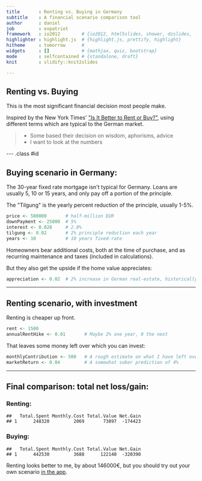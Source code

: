 ```yaml
---
title       : Renting vs. Buying in Germany
subtitle    : A financial scenario comparison tool
author      : daniel
job         : expatriot
framework   : io2012        # {io2012, html5slides, shower, dzslides, ...}
highlighter : highlight.js  # {highlight.js, prettify, highlight}
hitheme     : tomorrow      # 
widgets     : []            # {mathjax, quiz, bootstrap}
mode        : selfcontained # {standalone, draft}
knit        : slidify::knit2slides

---
```




## Renting vs. Buying

This is the most significant financial decision most people make.

Inspired by the New York Times' ["Is It Better to Rent or Buy?"](http://www.nytimes.com/interactive/2014/upshot/buy-rent-calculator.html?_r=0),
using different terms which are typical to the German market.


> * Some based their decision on wisdom, aphorisms, advice
> * I want to look at the numbers


--- .class #id

## Buying scenario in Germany:

The 30-year fixed rate mortgage isn't typical for Germany. Loans are usually 5, 10 or 15 years, and only pay off a portion of the principle.

The "Tilgung" is the yearly percent reduction of the principle, usually 1-5%.


```r
price <- 500000       # half-million EUR
downPayment <- 25000  # 5%
interest <- 0.028     # 2.8%
tilgung <- 0.02       # 2% principle reduction each year
years <- 10           # 10 years fixed-rate
```


Homeowners bear additional costs, both at the time of purchase, and as recurring maintenance and taxes (included in calculations). 




But they also get the upside if the home value appreciates:


```r
appreciation <- 0.02  # 2% increase in German real-estate, historically
```

---

## Renting scenario, with investment

Renting is cheaper up front.


```r
rent <- 1500
annualRentHike <- 0.01       # Maybe 2% one year, 0 the next
```

That leaves some money left over which you can invest:


```r
monthlyContribution <- 500   # A rough estimate on what I have left over
marketReturn <- 0.04         # A somewhat sober prediction of 4%
```

---



## Final comparison: total net loss/gain:

### Renting:


```
##   Total.Spent Monthly.Cost Total.Value Net.Gain
## 1      248320         2069       73897  -174423
```

### Buying:


```
##   Total.Spent Monthly.Cost Total.Value Net.Gain
## 1      442530         3688      122140  -320390
```

Renting looks better to me, by about 146000€,
but you should try out your own scenario [in the app](https://mikrovvelle.shinyapps.io/RentVsBuyDE).














